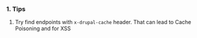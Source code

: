 ### 1. Tips
1. Try find endpoints with ```x-drupal-cache``` header. That can lead to Cache Poisoning and for XSS
